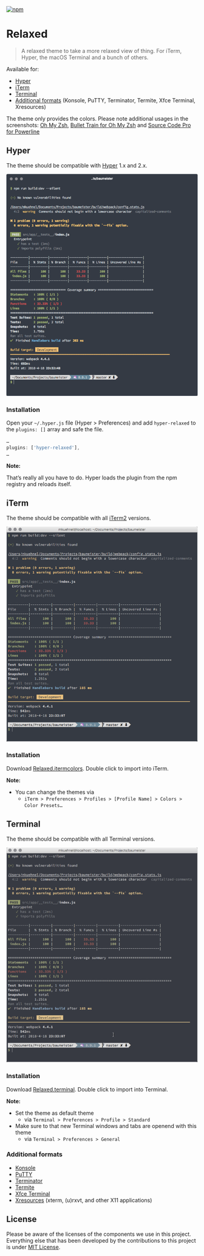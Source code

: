 [![npm](https://img.shields.io/npm/dm/hyper-relaxed.svg?label=hyper-relaxed&nbsp;downloads)](https://www.npmjs.com/package/hyper-relaxed)

# Relaxed

> A relaxed theme to take a more relaxed view of thing. For iTerm, Hyper, the macOS Terminal and a bunch of others.

Available for:

- [Hyper](#hyper)
- [iTerm](#iterm)
- [Terminal](#terminal)
- [Additional formats](#additional-formats) (Konsole, PuTTY, Terminator, Termite, Xfce Terminal, Xresources)

The theme only provides the colors. Please note additional usages in the screenshots: [Oh My Zsh](https://github.com/robbyrussell/oh-my-zsh), [Bullet Train for Oh My Zsh](https://github.com/caiogondim/bullet-train.zsh) and [Source Code Pro for Powerline](https://github.com/powerline/fonts/blob/master/SourceCodePro/Source%20Code%20Pro%20for%20Powerline.otf)

## Hyper

The theme should be compatible with [Hyper](https://hyper.is/) 1.x and 2.x.

![Screenshot](screenshots/hyper.png)

### Installation

Open your `~/.hyper.js` file (Hyper > Preferences) and add `hyper-relaxed` to the `plugins: []` array and safe the file.

```js
…
plugins: ['hyper-relaxed'],
…
```

**Note:**

That’s really all you have to do. Hyper loads the plugin from the npm registry and reloads itself.

## iTerm

The theme should be compatible with all [iTerm2](https://iterm2.com/) versions.

![Screenshot](screenshots/iterm.png)

### Installation

Download [Relaxed.itermcolors](https://gitcdn.link/repo/mischah/Relaxed/master/themes/Relaxed.itermcolors). Double click to import into iTerm.

**Note:**

- You can change the themes via
  - `iTerm > Preferences > Profiles > [Profile Name] > Colors > Color Presets…`

## Terminal

The theme should be compatible with all Terminal versions.

![Screenshot](screenshots/terminal.png)

### Installation

Download [Relaxed.terminal](https://gitcdn.link/repo/mischah/Relaxed/master/themes/Relaxed.terminal). Double click to import into Terminal.

**Note:**

- Set the theme as default theme
  - via `Terminal > Preferences > Profile > Standard`
- Make sure to that new Terminal windows and tabs are openend with this theme
  - via `Terminal > Preferences > General`

### Additional formats

- [Konsole](https://gitcdn.link/repo/mischah/Relaxed/master/themes/Relaxed.colorscheme)
- [PuTTY](https://gitcdn.link/repo/mischah/Relaxed/master/themes/Relaxed.reg)
- [Terminator](https://gitcdn.link/repo/mischah/Relaxed/master/themes/Relaxed.config)
- [Termite](https://gitcdn.link/repo/mischah/Relaxed/master/themes/Relaxed)
- [Xfce Terminal](https://gitcdn.link/repo/mischah/Relaxed/master/themes/Relaxed.theme)
- [Xresources](https://gitcdn.link/repo/mischah/Relaxed/master/themes/Xresources/Relaxed) (xterm, (u)rxvt, and other X11 applications)

## License

Please be aware of the licenses of the components we use in this project.
Everything else that has been developed by the contributions to this project is under [MIT License](LICENSE).
